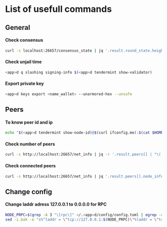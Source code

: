 # List of usefull commands

## General

#### Check consensus
```Bash
curl -s localhost:26657/consensus_state | jq '.result.round_state.height_vote_set[0].prevotes_bit_array'
```
#### Check unjail time
```Bash
<app>d q slashing signing-info $(<app>d tendermint show-validator)
```
#### Export private key
```Bash
<app>d keys export <name_wallet> --unarmored-hex --unsafe
```

## Peers

#### To know peer id and ip
```Bash
echo "$(<app>d tendermint show-node-id)@$(curl ifconfig.me):$(cat $HOME/.<app>dd/config/config.toml | grep laddr | grep -E '([[:digit:]]{4}6)' -o)"
```
#### Check number of peers
```Bash
curl -s http://localhost:26657/net_info | jq -r '.result.peers[] | "\(.node_info.id)@\(.remote_ip):\(.node_info.listen_addr | split(":")[2])"' | wc -l
```
#### Check connected peers
```Bash
curl -s http://localhost:26657/net_info | jq '.result.peers[].node_info.moniker'
```

## Change config

#### Change laddr adress 127.0.0.1 to 0.0.0.0 for RPC
```Bash
NODE_PRPC=$(grep -A 3 "\[rpc\]" ~/.<app>d/config/config.toml | egrep -o ":[0-9]+")
sed -i.bak -e "s%^laddr = \"tcp://127.0.0.1:$(NODE_PRPC)\"%laddr = \"tcp://0.0.0.0:$(NODE_PRPC)\"%" $HOME/.<app>d/config/config.toml
```




